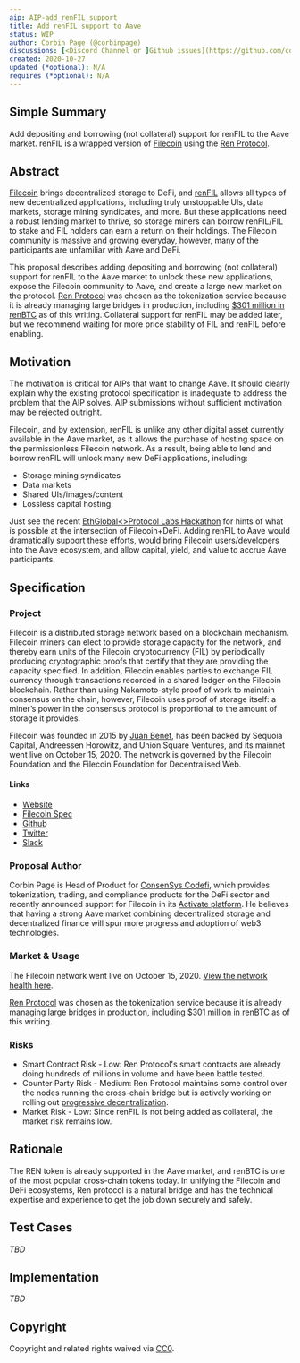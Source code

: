 ```yaml
---
aip: AIP-add_renFIL_support
title: Add renFIL support to Aave
status: WIP
author: Corbin Page (@corbinpage)
discussions: [<Discord Channel or ]Github issues](https://github.com/corbinpage/aip/issues)
created: 2020-10-27
updated (*optional): N/A
requires (*optional): N/A
---
```


<!--You can leave these HTML comments in your merged AIP and delete the visible duplicate text guides, they will not appear and may be helpful to refer to if you edit it again. This is the suggested template for new AIPs. Note that an AIP number will be assigned by an editor. When opening a pull request to submit your AIP, please use an abbreviated title in the filename, `AIP-draft_title_abbrev.md`. The title should be 44 characters or less.-->

## Simple Summary

<!--"If you can't explain it simply, you don't understand it well enough." Provide a simplified and layman-accessible explanation of the AIP.-->

Add depositing and borrowing (not collateral) support for renFIL to the Aave market. renFIL is a wrapped version of [Filecoin](https://filecoin.io/) using the [Ren Protocol](https://renproject.io/).

## Abstract

<!--A short (~200 word) description of the technical issue being addressed.-->

[Filecoin](https://filecoin.io/) brings decentralized storage to DeFi, and [renFIL](https://renproject.io/) allows all types of new decentralized applications, including truly unstoppable UIs, data markets, storage mining syndicates, and more. But these applications need a robust lending market to thrive, so storage miners can borrow renFIL/FIL to stake and FIL holders can earn a return on their holdings. The Filecoin community is massive and growing everyday, however, many of the participants are unfamiliar with Aave and DeFi.

This proposal describes adding depositing and borrowing (not collateral) support for renFIL to the Aave market to unlock these new applications, expose the Filecoin community to Aave, and create a large new market on the protocol. [Ren Protocol](https://renproject.io/) was chosen as the tokenization service because it is already managing large bridges in production, including [$301 million in renBTC](https://www.coingecko.com/en/coins/renbtc) as of this writing. Collateral support for renFIL may be added later, but we recommend waiting for more price stability of FIL and renFIL before enabling.

## Motivation

<!--The motivation is critical for AIPs that want to change Aave. It should clearly explain why the existing protocol specification is inadequate to address the problem that the AIP solves. AIP submissions without sufficient motivation may be rejected outright.-->

The motivation is critical for AIPs that want to change Aave. It should clearly explain why the existing protocol specification is inadequate to address the problem that the AIP solves. AIP submissions without sufficient motivation may be rejected outright.

Filecoin, and by extension, renFIL is unlike any other digital asset currently available in the Aave market, as it allows the purchase of hosting space on the permissionless Filecoin network. As a result, being able to lend and borrow renFIL will unlock many new DeFi applications, including:

* Storage mining syndicates
* Data markets
* Shared UIs/images/content
* Lossless capital hosting

Just see the recent [EthGlobal<>Protocol Labs Hackathon](https://hack.ethglobal.co/hackfs/showcase) for hints of what is possible at the intersection of Filecoin+DeFi. Adding renFIL to Aave would dramatically support these efforts, would bring Filecoin users/developers into the Aave ecosystem, and allow capital, yield, and value to accrue Aave participants.

## Specification

<!--The technical specification should describe the syntax and semantics of any new feature.-->

### Project
Filecoin is a distributed storage network based on a blockchain mechanism. Filecoin miners can elect to provide storage capacity for the network, and thereby earn units of the Filecoin cryptocurrency (FIL) by periodically producing cryptographic proofs that certify that they are providing the capacity specified. In addition, Filecoin enables parties to exchange FIL currency through transactions recorded in a shared ledger on the Filecoin blockchain. Rather than using Nakamoto-style proof of work to maintain consensus on the chain, however, Filecoin uses proof of storage itself: a miner’s power in the consensus protocol is proportional to the amount of storage it provides.

Filecoin was founded in 2015 by [Juan Benet](https://twitter.com/juanbenet), has been backed by Sequoia Capital, Andreessen Horowitz, and Union Square Ventures, and its mainnet went live on October 15, 2020. The network is governed by the Filecoin Foundation and the Filecoin Foundation for Decentralised Web.

#### Links
* [Website](https://filecoin.io/)
* [Filecoin Spec](https://spec.filecoin.io/)
* [Github](https://github.com/filecoin-project/)
* [Twitter](https://twitter.com/Filecoin)
* [Slack](https://app.slack.com/client/TEHTVS1L6/learning-slack)

### Proposal Author
Corbin Page is Head of Product for [ConsenSys Codefi](https://codefi.consensys.net), which provides tokenization, trading, and compliance products for the DeFi sector and recently announced support for Filecoin in its [Activate platform](https://activate.codefi.network/filecoin). He believes that having a strong Aave market combining decentralized storage and decentralized finance will spur more progress and adoption of web3 technologies.

### Market & Usage
The Filecoin network went live on October 15, 2020. [View the network health here](https://stats.filecoin.io/d/z6FtI92Zz/filecoin-chain-stats?orgId=1&refresh=30s&from=now-30m&to=now&kiosk).

[Ren Protocol](https://renproject.io/) was chosen as the tokenization service because it is already managing large bridges in production, including [$301 million in renBTC](https://www.coingecko.com/en/coins/renbtc) as of this writing.

### Risks
- Smart Contract Risk - Low: Ren Protocol's smart contracts are already doing hundreds of millions in volume and have been battle tested.
- Counter Party Risk - Medium: Ren Protocol maintains some control over the nodes running the cross-chain bridge but is actively working on rolling out [progressive decentralization](https://medium.com/renproject/renvm-and-the-road-to-decentralisation-72213c3bee3a).
- Market Risk - Low: Since renFIL is not being added as collateral, the market risk remains low.

## Rationale

<!--The rationale fleshes out the specification by describing what motivated the design and why particular design decisions were made. It should describe alternate designs that were considered and related work, e.g. how the feature is supported in other languages. The rationale may also provide evidence of consensus within the community, and should discuss important objections or concerns raised during discussion.-->

The REN token is already supported in the Aave market, and renBTC is one of the most popular cross-chain tokens today. In unifying the Filecoin and DeFi ecosystems, Ren protocol is a natural bridge and has the technical expertise and experience to get the job down securely and safely.

## Test Cases

<!--Test cases for an implementation are mandatory for AIPs but can be included with the implementation..-->

_TBD_

## Implementation

<!--The implementations must be completed before any AIP is given status "Implemented", but it need not be completed before the AIP is "Approved". While there is merit to the approach of reaching consensus on the specification and rationale before writing code, the principle of "rough consensus and running code" is still useful when it comes to resolving many discussions of API details.-->

_TBD_

## Copyright

Copyright and related rights waived via [CC0](https://creativecommons.org/publicdomain/zero/1.0/).
